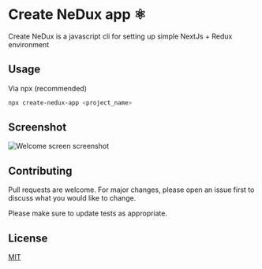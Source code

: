 # Create NeDux app ⚛

Create NeDux is a javascript cli for setting up simple NextJs + Redux environment

## Usage

Via npx (recommended)

```bash
npx create-nedux-app <project_name>
```

## Screenshot

![Welcome screen screenshot](https://i.imgur.com/yKaQI24.png "Welcome screen screenshot")

## Contributing

Pull requests are welcome. For major changes, please open an issue first to discuss what you would like to change.

Please make sure to update tests as appropriate.

## License

[MIT](https://choosealicense.com/licenses/mit/)
